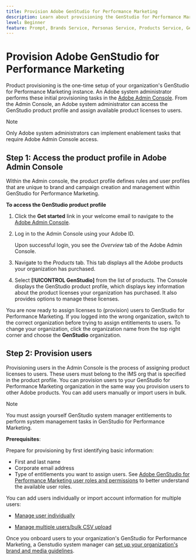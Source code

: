 ```yaml
---
title: Provision Adobe GenStudio for Performance Marketing
description: Learn about provisioning the GenStudio for Performance Marketing product.
level: Beginner
feature: Prompt, Brands Service, Personas Service, Products Service, Generative AI, Guidelines
---
```


# Provision Adobe GenStudio for Performance Marketing

Product provisioning is the one-time setup of your organization's GenStudio for Performance Marketing instance. An Adobe system administrator performs these initial provisioning tasks in the [Adobe Admin Console](https://helpx.adobe.com/enterprise/using/admin-console.html#Overview). From the Admin Console, an Adobe system administrator can access the GenStudio product profile and assign available product licenses to users.

>[!NOTE]
>Only Adobe system administrators can implement enablement tasks that require Adobe Admin Console access.

## Step 1: Access the product profile in Adobe Admin Console

 Within the Admin console, the product profile defines rules and user profiles that are unique to brand and campaign creation and management within GenStudio for Performance Marketing.

**To access the GenStudio product profile**

1. Click the **Get started** link in your welcome email to navigate to the [Adobe Admin Console](https://helpx.adobe.com/enterprise/using/admin-console.html#Overview).

1. Log in to the Admin Console using your Adobe ID.

   Upon successful login, you see the _Overview_ tab of the Adobe Admin Console.

1. Navigate to the _Products_ tab. This tab displays all the Adobe products your organization has purchased.

1. Select **[!UICONTROL GenStudio]** from the list of products. The Console displays the GenStudio product profile, which displays key information about the product licenses your organization has purchased. It also provides options to manage these licenses.

You are now ready to assign licenses to (provision) users to GenStudio for Performance Marketing. If you logged into the wrong organization, switch to the correct organization before trying to assign entitlements to users. To change your organization, click the organization name from the top right corner and choose the **GenStudio** organization.

## Step 2: Provision users

Provisioning users in the Admin Console is the process of assigning product licenses to users. These users must belong to the IMS org that is specified in the product profile. You can provision users to your GenStudio for Performance Marketing organization in the same way you provision users to other Adobe products. You can add users manually or import users in bulk.

>[!NOTE]
>You must assign yourself GenStudio system manager entitlements to perform system management tasks in GenStudio for Performance Marketing.

**Prerequisites**:

Prepare for provisioning by first identifying basic information:

* First and last name
* Corporate email address
* Type of entitlements you want to assign users. See [Adobe GenStudio for Performance Marketing user roles and permissions](user-roles.md) to better understand the available user roles.

You can add users individually or import account information for multiple users: 

* [Manage user individually](https://helpx.adobe.com/enterprise/using/manage-users-individually.html#add-users)

* [Manage multiple users/bulk CSV upload](https://helpx.adobe.com/enterprise/using/bulk-upload-users.html)

Once you onboard users to your organization's GenStudio for Performance Marketing, a Genstudio system manager can [set up your organization's brand and media guidelines](get-started.md).

